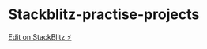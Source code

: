 # Stackblitz-practise-projects

[Edit on StackBlitz ⚡️](https://stackblitz.com/edit/web-platform-hb2vem)